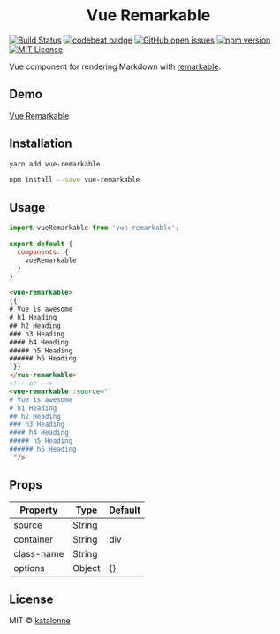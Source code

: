 <h1 align="center">Vue Remarkable</h1>

[![Build Status](https://travis-ci.org/katalonne/vue-remarkable.svg?branch=master)](https://travis-ci.org/katalonne/vue-remarkable)
[![codebeat badge](https://codebeat.co/badges/299f68a9-8267-4f8d-a3e8-9abc5910f582)](https://codebeat.co/projects/github-com-katalonne-vue-remarkable-master)
[![GitHub open issues](https://img.shields.io/github/issues/katalonne/vue-remarkable.svg)](https://github.com/katalonne/vue-remarkable/issues?q=is%3Aopen+is%3Aissue)
[![npm version](https://img.shields.io/npm/v/vue-remarkable.svg)](https://www.npmjs.com/package/vue-remarkable)
[![MIT License](https://img.shields.io/github/license/katalonne/vue-remarkable.svg)](https://github.com/katalonne/vue-remarkable/blob/master/LICENSE)

Vue component for rendering Markdown with [remarkable](https://github.com/jonschlinkert/remarkable).

## Demo
[Vue Remarkable](https://katalonne.github.io/vue-remarkable/)

## Installation
```bash
yarn add vue-remarkable

npm install --save vue-remarkable
```

## Usage

```javascript
import vueRemarkable from 'vue-remarkable';

export default {
  components: {
    vueRemarkable
  }
}
```

```html
<vue-remarkable>
{{`
# Vue is awesome 
# h1 Heading
## h2 Heading
### h3 Heading
#### h4 Heading
##### h5 Heading
###### h6 Heading
`}}
</vue-remarkable>
<!-- or -->
<vue-remarkable :source="`
# Vue is awesome 
# h1 Heading
## h2 Heading
### h3 Heading
#### h4 Heading
##### h5 Heading
###### h6 Heading
`"/>
```

## Props

| Property     | Type    | Default |
|--------------|---------|---------|
| source       | String  |         |
| container    | String  | div     |
| class-name   | String  |         |
| options      | Object  | {}      |

## License

MIT © [katalonne](https://github.com/katalonne)